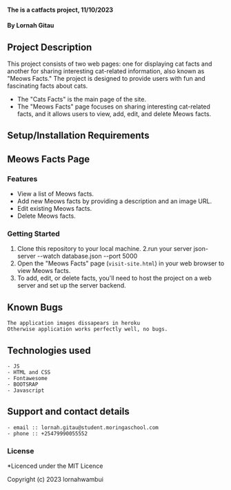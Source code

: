 #### The is a catfacts project, 11/10/2023
#### **By Lornah Gitau**
## Project Description
    
This project consists of two web pages: one for displaying cat facts and another for sharing interesting cat-related information, also known as "Meows Facts." The project is designed to provide users with fun and fascinating facts about cats.

  - The "Cats Facts" is the main page of the site.
  - The "Meows Facts" page focuses on sharing interesting cat-related facts, and it allows users to view, add, edit, and delete Meows facts.
## Setup/Installation Requirements
## Meows Facts Page

### Features

- View a list of Meows facts.
- Add new Meows facts by providing a description and an image URL.
- Edit existing Meows facts.
- Delete Meows facts.

### Getting Started

   1. Clone this repository to your local machine.
   2.run your server json-server --watch database.json --port 5000
   3. Open the "Meows Facts" page (`visit-site.html`) in your web browser to view Meows facts.
   4. To add, edit, or delete facts, you'll need to host the project on a web server and set up the server backend. 

 ## Known Bugs
    The application images dissapears in heroku
    Otherwise application works perfectly well, no bugs.

## Technologies used
    - JS
    - HTML and CSS
    - Fontawesome
    - BOOTSRAP
    - Javascript

## Support and contact details
    - email :: lornah.gitau@student.moringaschool.com
    - phone :: +25479990055552

### License
*Licenced under the MIT Licence

Copyright (c) 2023 lornahwambui
